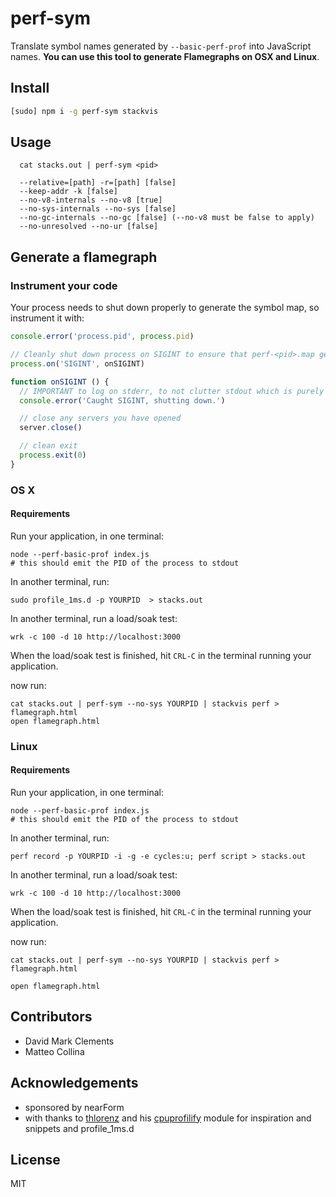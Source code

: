 # perf-sym

Translate symbol names generated by `--basic-perf-prof` into JavaScript names.
__You can use this tool to generate Flamegraphs on OSX and Linux__.

## Install

```sh
[sudo] npm i -g perf-sym stackvis
```

## Usage

```
  cat stacks.out | perf-sym <pid>

  --relative=[path] -r=[path] [false]
  --keep-addr -k [false]
  --no-v8-internals --no-v8 [true]
  --no-sys-internals --no-sys [false]
  --no-gc-internals --no-gc [false] (--no-v8 must be false to apply)
  --no-unresolved --no-ur [false]

```


## Generate a flamegraph

### Instrument your code

Your process needs to shut down properly to generate the symbol map, so
instrument it with:

```js
console.error('process.pid', process.pid)

// Cleanly shut down process on SIGINT to ensure that perf-<pid>.map gets flushed
process.on('SIGINT', onSIGINT)

function onSIGINT () {
  // IMPORTANT to log on stderr, to not clutter stdout which is purely for data, i.e. dtrace stacks
  console.error('Caught SIGINT, shutting down.')

  // close any servers you have opened
  server.close()

  // clean exit
  process.exit(0)
}
```

### OS X

#### Requirements

Run your application, in one terminal:

```
node --perf-basic-prof index.js
# this should emit the PID of the process to stdout
```

In another terminal, run:

```
sudo profile_1ms.d -p YOURPID  > stacks.out
```

In another terminal, run a load/soak test:

```
wrk -c 100 -d 10 http://localhost:3000
```

When the load/soak test is finished, hit `CRL-C` in the terminal running
your application.

now run:

```
cat stacks.out | perf-sym --no-sys YOURPID | stackvis perf > flamegraph.html
open flamegraph.html
```

### Linux

#### Requirements

Run your application, in one terminal:

```
node --perf-basic-prof index.js
# this should emit the PID of the process to stdout
```

In another terminal, run:
```
perf record -p YOURPID -i -g -e cycles:u; perf script > stacks.out
```

In another terminal, run a load/soak test:

```
wrk -c 100 -d 10 http://localhost:3000
```

When the load/soak test is finished, hit `CRL-C` in the terminal running
your application.

now run:

```
cat stacks.out | perf-sym --no-sys YOURPID | stackvis perf > flamegraph.html

open flamegraph.html
```

## Contributors

* David Mark Clements
* Matteo Collina

## Acknowledgements

* sponsored by nearForm
* with thanks to [thlorenz](https://github.com/thlorenz) and his [cpuprofilify](https://github.com/thlorenz/cpuprofilify) module for inspiration and snippets and profile_1ms.d

## License

MIT
